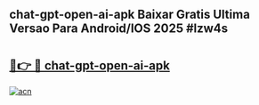 ## chat-gpt-open-ai-apk Baixar Gratis Ultima Versao Para Android/IOS 2025 #lzw4s

# <h2><a href="https://ainizakaria.my?title=chat-gpt-open-ai-apk&ref=20M">🔗👉 🔴 chat-gpt-open-ai-apk</a></h2>

[![acn](https://github.com/user-attachments/assets/0f9c940e-d8b0-45ae-aac7-cd30a18b3e1c)](https://ainizakaria.my?title=chat-gpt-open-ai-apk&ref=20M)

